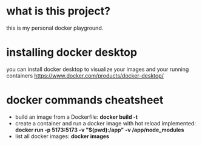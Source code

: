 # what is this project?

this is my personal docker playground.

# installing docker desktop

you can install docker desktop to visualize your images and your running containers https://www.docker.com/products/docker-desktop/


# docker commands cheatsheet

- build an image from a Dockerfile: <strong>docker build -t <image-name> </strong>
- create a container and run a docker image with hot reload implemented: <strong>docker run -p 5173:5173 -v "$(pwd):/app" -v /app/node_modules <image-name> </strong>
- list all docker images: <strong>docker images </strong>
